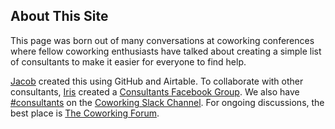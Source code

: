 ## About This Site

This page was born out of many conversations at coworking conferences where fellow coworking
enthusiasts have talked about creating a simple list of consultants to make it easier
for everyone to find help.  

[Jacob](https://kanawha.design/jacobsayles) created this using GitHub and Airtable.
To collaborate with other consultants, [Iris](https://www.facebook.com/slickiris) created a
[Consultants Facebook Group](https://www.facebook.com/groups/1204781973014967/).
We also have
[#consultants](https://coworkingleadership.slack.com/messages/CH7RF8B5J) on the
[Coworking Slack Channel](https://join.slack.com/t/coworkingleadership/shared_invite/enQtNDM0MTM4OTYxOTQwLTliMTYwNzdjYTgzOGU3ZDJjYmRmZGYyY2RlMzI1ZjQxZWU2ZTE3MWM1MmFmZGY5MDM2MzQwMTZmZDc2NzExMjg).
For ongoing discussions, the best place is [The Coworking Forum](https://forum.coworking.org/).
